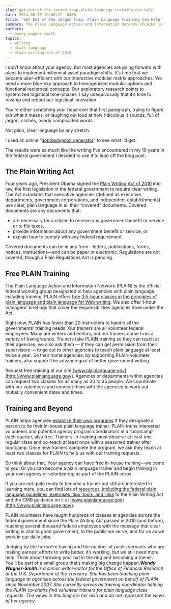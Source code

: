 ```yaml
---
slug: get-out-of-the-jargon-trap-plain-language-training-can-help
date: 2014-08-15 10:00:22 -0400
title: 'Get Out of the Jargon Trap: Plain Language Training Can Help'
summary: The Plain Language Action and Information Network (PLAIN) is the official federal working group designated to help agencies with plain language, including training. PLAIN offers free 3.5-hour classes in the principles of plain language and plain language for Web writing.
authors:
  - wendy-wagner-smith
topics:
  - writing
  - plain-language
  - plain-writing-act-of-2010
---
```


I don’t know about your agency. But most agencies are going forward with plans to implement millennial asset paradigm shifts. It&#8217;s time that we became uber-efficient with our interactive modular matrix approaches. We need a more blue-sky approach to homogenized modular options and functional reciprocal concepts. Our exploratory research points to systemized logistical time-phases. I say unequivocally that it&#8217;s time to revamp and reboot our logistical innovation.

You’re either scratching your head over that first paragraph, trying to figure out what it means, or laughing out loud at how ridiculous it sounds, full of jargon, clichés, overly complicated words.

Not plain, clear language by any stretch.

I used an online “[gobbledygook generator](http://www.plainenglish.co.uk/gobbledygook-generator.html)” to see what I’d get.

The results were so much like the writing I’ve encountered in my 10 years in the federal government I decided to use it to lead off the blog post.

## The Plain Writing Act

Four years ago, President Obama signed the [Plain Writing Act of 2010](http://www.gpo.gov/fdsys/pkg/PLAW-111publ274/pdf/PLAW-111publ274.pdf) into law, the first legislation in the federal government to require clear writing. The Act mandates that executive agencies (defined as executive departments, government corporations, and independent establishments) use clear, plain language in all their “covered” documents. Covered documents are any documents that:

  * are necessary for a citizen to receive any government benefit or service or to file taxes,
  * provide information about any government benefit or service, or
  * explain how to comply with any federal requirement.

Covered documents can be in any form—letters, publications, forms, notices, instructions—and can be paper or electronic. Regulations are not covered, though a Plain Regulations Act is pending.

## Free PLAIN Training

The Plain Language Action and Information Network (PLAIN) is the official federal working group designated to help agencies with plain language, including training. PLAIN offers [free 3.5-hour classes in the principles of plain language and plain language for Web writing](http://www.plainlanguage.gov/resources/take_training/freetraining.cfm). We also offer 1-hour managers’ briefings that cover the responsibilities agencies have under the Act.

Right now, PLAIN has fewer than 20 instructors to handle all the governments’ training needs. Our trainers are all volunteer federal employees. Many are writers and editors, but our trainers come from a variety of backgrounds. Trainers take PLAIN training so they can teach at their agencies; we also ask them — if they can get permission from their supervisors — to go out to other agencies to teach plain language at least twice a year. So their home agencies, by supporting PLAIN volunteer trainers, also support the advance goal of better government writing.

Request free training at our site [www.plainlanguage.gov](http://www.plainlanguage.gov/). Agencies or departments within agencies can request two classes for as many as 30 to 35 people. We coordinate with our volunteers and connect them with the agencies to work out mutually convenient dates and times.

## Training and Beyond

PLAIN helps agencies [establish their own programs](http://www.plainlanguage.gov/howto/tipsforstarting/index.cfm) if they designate a person to be their in-house plain language trainer. PLAIN trains interested volunteers and potential agency program coordinators in a “bootcamp” each quarter, also free. Trainers-in-training must observe at least one regular class and co-teach at least once with a seasoned trainer after bootcamp. Once new trainers complete the program, we ask they teach at least two classes for PLAIN to help us with our training requests.

So think about that. Your agency can have free in-house training—we come to you. Or you can become a plain language trainer and begin training in your own agency or volunteering as part of the PLAIN corps.

If you are not quite ready to become a trainer but still are interested in learning more, you can find lots of [resources, including the federal plain language guidelines, exercises, tips, tools, and links](http://www.plainlanguage.gov/resources/index.cfm) to the Plain Writing Act and the OMB guidance on it at [www.plainlanguage.gov](http://www.plainlanguage.gov/).

PLAIN volunteers have taught hundreds of classes at agencies across the federal government since the Plain Writing Act passed in 2010 (and before), reaching several thousand federal employees with the message that clear writing is vital to good government, to the public we serve, and for us as we work in our daily jobs.

Judging by the fun we’re having and the number of public servants who are making earnest efforts to write better, it’s working, but we still need more help. Think about throwing your hat in the ring and becoming a trainer. You’ll be part of a small group that’s making big change happen._**Wendy Wagner-Smith** is a senior writer-editor for the Office of Financial Research at the U.S. Department of the Treasury. She has been teaching plain language at agencies across the federal government on behalf of PLAIN since November 2007. She currently serves as training coordinator helping the PLAIN co-chairs find volunteer trainers for plain language class requests. The views in this blog are her own and do not represent the views of her agency._